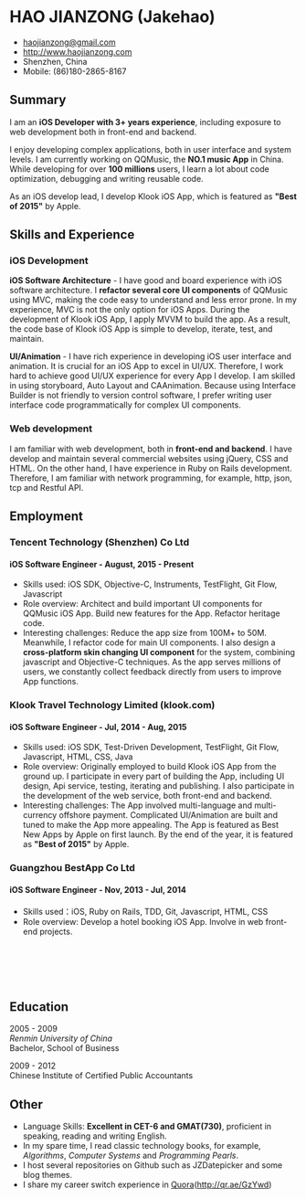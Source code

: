 # HAO JIANZONG (Jakehao)

 * <haojianzong@gmail.com>
 * <http://www.haojianzong.com>
 * Shenzhen, China
 * Mobile: (86)180-2865-8167

## Summary

I am an **iOS Developer with 3+ years experience**, including exposure to web
development both in front-end and backend.

I enjoy developing complex applications, both in user interface and system
levels. I am currently working on QQMusic, the **NO.1 music App** in China. 
While developing for over **100 millions** users, I learn a
lot about code optimization, debugging and writing reusable code.

As an iOS develop lead, I develop Klook iOS App, which is featured as **"Best
of 2015"** by Apple.

## Skills and Experience

### iOS Development

**iOS Software Architecture** - I have good and board experience with iOS
software architecture. I **refactor several core UI components** of QQMusic using
MVC, making the code easy to understand and less error prone. In my
experience, MVC is not the only option for iOS Apps. During the development of
Klook iOS App, I apply MVVM to build the app. As a result,
the code base of Klook iOS App is simple to develop, iterate, test, and maintain.

**UI/Animation** - I have rich experience in developing iOS user interface
and animation. It is crucial for an iOS App to excel in UI/UX. Therefore, I
work hard to achieve good UI/UX experience for every App I develop. I am
skilled in using storyboard, Auto Layout and CAAnimation. Because using Interface Builder is not friendly to version
control software, I prefer writing user interface code programmatically for complex UI components.

### Web development

I am familiar with web development, both in **front-end and backend**. I have
develop and maintain several commercial websites using jQuery, CSS and
HTML. On the other hand, I have experience in Ruby on Rails development.
Therefore, I am familiar with network programming, for example, http, json,
tcp and Restful API.

## Employment

### Tencent Technology (Shenzhen) Co Ltd

#### iOS Software Engineer - August, 2015 - Present
 * Skills used: iOS SDK, Objective-C, Instruments, TestFlight, Git Flow, Javascript
 * Role overview: Architect and build important UI components for QQMusic iOS App. Build new features for the App. Refactor heritage code.
 * Interesting challenges: Reduce the app size from 100M+ to 50M. Meanwhile, I refactor code for main UI components. I also design a
  **cross-platform skin changing UI component** for the system, combining
  javascript and Objective-C techniques. As the app serves millions of users, we constantly collect feedback directly from users to improve App functions.

### Klook Travel Technology Limited (klook.com)

#### iOS Software Engineer - Jul, 2014 - Aug, 2015

 * Skills used: iOS SDK, Test-Driven Development, TestFlight, Git Flow, Javascript, HTML, CSS, Java
 * Role overview: Originally employed to build Klook iOS App from the ground up. I
  participate in every part of building the App, including UI design, Api service,
  testing, iterating and publishing. I also participate in the development of the
  web service, both front-end and backend.
 * Interesting challenges: The App involved multi-language and multi-currency
   offshore payment. Complicated UI/Animation are built and tuned to make
   the App more appealing. The App is featured as Best New Apps by Apple on first
   launch. By the end of the year, it is featured as **"Best of 2015"** by Apple.

### Guangzhou BestApp Co Ltd 

#### iOS Software Engineer - Nov, 2013 - Jul, 2014

 * Skills used：iOS, Ruby on Rails, TDD, Git, Javascript, HTML, CSS
 * Role overview: Develop a hotel booking iOS App. Involve in web front-end
  projects.

<br />
<br />
<br />
<br />

## Education

2005 - 2009 <br />
*Renmin University of China* <br />
Bachelor, School of Business

2009 - 2012 <br />
Chinese Institute of Certified Public Accountants

## Other
 * Language Skills: **Excellent in CET-6 and GMAT(730)**, proficient in speaking, reading and writing English.
 * In my spare time, I read classic technology books, for example, *Algorithms*, *Computer Systems* and *Programming Pearls*.
 * I host several repositories on Github such as JZDatepicker and some blog themes.
 * I share my career switch experience in [Quora](http://qr.ae/GzYwd)(http://qr.ae/GzYwd)
